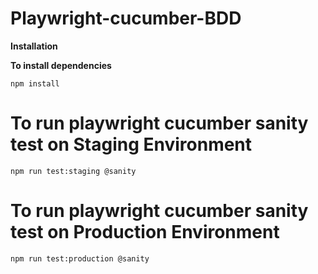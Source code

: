 # Playwright-cucumber-BDD

**Installation**

**To install dependencies**

```console
npm install
```


# To run playwright cucumber sanity test on Staging Environment
```console
npm run test:staging @sanity
```
# To run playwright cucumber sanity test on Production Environment
```console
npm run test:production @sanity
```
